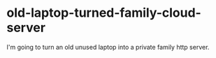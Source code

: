 # old-laptop-turned-family-cloud-server
I'm going to turn an old unused laptop into a private family http server.

